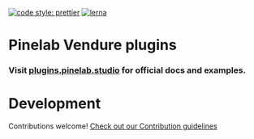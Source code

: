 [![code style: prettier](https://img.shields.io/badge/code_style-prettier-ff69b4.svg)](https://github.com/prettier/prettier)
[![lerna](https://img.shields.io/badge/maintained%20with-lerna-cc00ff.svg)](https://lerna.js.org/)

# Pinelab Vendure plugins

### Visit [plugins.pinelab.studio](https://plugins.pinelab.studio/) for official docs and examples.

# Development

Contributions welcome! [Check out our Contribution guidelines](./CONTRIBUTING.md)
